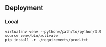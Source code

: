 ## Deployment

### Local
```
virtualenv venv --python=/path/to/python/3.9
source venv/bin/activate
pip install -r ./requirements/prod.txt
```